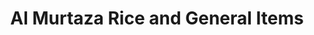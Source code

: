 ---
title: "Al Murtaza Rice and General Items"
url: /karachi/al-murtaza-rice-and-general-items/
shop: general
---
